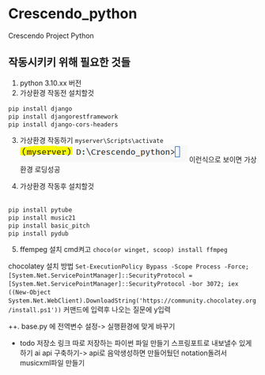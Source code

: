 # Crescendo_python

Crescendo Project Python

## 작동시키키 위해 필요한 것들

1. python 3.10.xx 버전
2. 가상환경 작동전 설치할것

```
pip install django
pip install djangorestframework
pip install django-cors-headers
```

3. 가상환경 작동하기
   `myserver\Scripts\activate`
   ![Alt text](image.png)
   이런식으로 보이면 가상환경 로딩성공

4. 가상환경 작동후 설치할것

```

pip install pytube
pip install music21
pip install basic_pitch
pip install pydub

```

5. ffempeg 설치
   cmd켜고
   `choco(or winget, scoop) install ffmpeg `

chocolatey 설치 방법
`Set-ExecutionPolicy Bypass -Scope Process -Force; [System.Net.ServicePointManager]::SecurityProtocol = [System.Net.ServicePointManager]::SecurityProtocol -bor 3072; iex ((New-Object System.Net.WebClient).DownloadString('https://community.chocolatey.org/install.ps1'))`
커맨드에 입력후 나오는 질문에 y입력

++. base.py 에 전역변수 설정-> 실행환경에 맞게 바꾸기

- todo
  저장소 링크 따로 저장하는 파이썬 파일 만들기
  스프링포트로 내보낼수 있게 하기
  ai api 구축하기-> api로 음악생성하면 만들어뒀던 notation돌려서 musicxml파일 만들기
